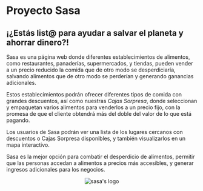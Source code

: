 # Proyecto Sasa

## ¡¿Estás list@ para ayudar a salvar el planeta y ahorrar dinero?!

Sasa es una página web donde diferentes establecimientos de alimentos, como restaurantes, panaderías, supermercados, y tiendas, pueden vender a un precio reducido la comida que de otro modo se desperdiciaría, salvando alimentos que de otro modo se perderían y generando ganancias adicionales.

Estos establecimientos podrán ofrecer diferentes tipos de comida con grandes descuentos, así como nuestras *Cajas Sorpresa*, donde seleccionan y empaquetan varios alimentos para venderlos a un precio fijo, con la promesa de que el cliente obtendrá más del doble del valor de lo que está pagando.

Los usuarios de Sasa podrán ver una lista de los lugares cercanos con descuentos o Cajas Sorpresa disponibles, y también visualizarlos en un mapa interactivo.

Sasa es la mejor opción para combatir el desperdicio de alimentos, permitir que las personas accedan a alimentos a precios más accesibles, y generar ingresos adicionales para los negocios.



<p align="center">
  <img src="https://github.com/user-attachments/assets/cc959d7a-6ab4-4fb9-b34d-67d20c8af48c" alt="sasa's logo"/>
</p>
